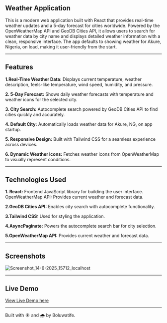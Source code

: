 ## Weather Application
This is a modern web application built with React that provides real-time weather updates and a 5-day forecast for cities worldwide. Powered by the OpenWeatherMap API and GeoDB Cities API, it allows users to search for weather data by city name and displays detailed weather information with a clean, responsive interface. The app defaults to showing weather for Akure, Nigeria, on load, making it user-friendly from the start.

----
## Features

**1.Real-Time Weather Data:** Displays current temperature, weather description, feels-like temperature, wind speed, humidity, and pressure.

**2. 5-Day Forecast:** Shows daily weather forecasts with temperature and weather icons for the selected city.

**3. City Search:** Autocomplete search powered by GeoDB Cities API to find cities quickly and accurately.

**4. Default City:** Automatically loads weather data for Akure, NG, on app startup.

**5. Responsive Design:** Built with Tailwind CSS for a seamless experience across devices.

**6. Dynamic Weather Icons:** Fetches weather icons from OpenWeatherMap to visually represent conditions.

------

## Technologies Used
**1. React:** Frontend JavaScript library for building the user interface.
OpenWeatherMap API: Provides current weather and forecast data.

**2.GeoDB Cities API:** Enables city search with autocomplete functionality.

**3.Tailwind CSS:** Used for styling the application.

**4.AsyncPaginate:** Powers the autocomplete search bar for city selection.

**5.OpenWeatherMap API:** Provides current weather and forecast data.

----


## Screenshots

![Screenshot_14-6-2025_15712_localhost](https://github.com/user-attachments/assets/48c286f0-855a-41ff-832c-1ddd8bea7f65)


----

## Live Demo

[View Live Demo here](https://weather-app-pi-one-76.vercel.app/)

-----

Built with ☀️ and 🌧️ by Boluwatife.
